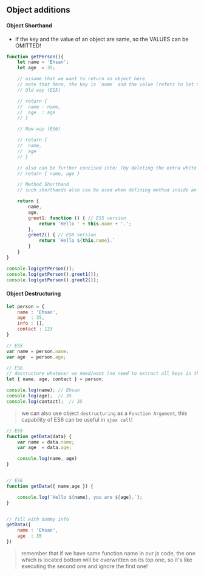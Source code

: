 ## Object additions


#### Object Shorthand

* if the key and the value of an object are same, so the VALUES can be OMITTED!

```js
function getPerson(){
	let name = 'Ehsan';
	let age  = 35;

	// assume that we want to return an object here
	// note that here, the key is `name` and the value (refers to let name = ....) is also `name`
	// Old way (ES5)

	// return {
	// 	name : name,
	// 	age  : age
	// }

	// New way (ES6)

	// return {
	// 	name,
	// 	age	 
	// }

	// also can be further concised into: (by deleting the extra white spaces!)
	// return { name, age }

	// Method Shorthand
	// such shorthands also can be used when defining method inside an object

	return {
		name,
		age,
		greet1: function () { // ES5 version
			return 'Hello ' + this.name + '.';
		},
		greet2() { // ES6 version
			return `Hello ${this.name}.`
		}
	}
}

console.log(getPerson());
console.log(getPerson().greet1());
console.log(getPerson().greet2());
```

#### Object Destructuring

```js
let person = {
	name : 'Ehsan',
	age  : 35,
	info : [],
	contact : 123
}

// ES5
var name = person.name;
var age  = person.age;

// ES6
// destructure whatever we need/want (no need to extract all keys in the object!)
let { name, age, contact } = person;

console.log(name); // Ehsan
console.log(age);  // 35
console.log(contact);  // 35
```

> we can also use object `destructuring` as a `Function Argument`, this capability of ES6 can be useful in `ajax call`!

```js
// ES5
function getData(data) {
	var name = data.name;
	var age  = data.age;

	console.log(name, age)
}


// ES6
function getData({ name,age }) {

	console.log(`Hello ${name}, you are ${age}.`);
}


// fill with dummy info
getData({
	name : 'Ehsan',
	age  : 35
})
```

> remember that if we have same function name in our js code, the one which is located bottom will be overwritten on its top one, so it's like executing the second one and ignore the first one!
